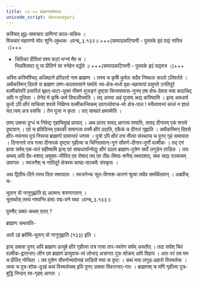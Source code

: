 ```yaml
---
title: ०३-०५ ब्राह्मणसर्पकथा
unicode_script: devanagari
---
```


कश्चित् क्षुद्र-समाचारः प्राणिनां काल-सन्निभः ।  
विचचार महारण्ये घोरः शुनि-लुब्धकः ॥पन्च्_३.१३२॥ +++(सम्पादकटिप्पनी - पुस्तके इदं पद्यं नास्ति ।)+++  

  - चितिकां दीपितां पश्य फटां भग्नां मैव च ।  
  भिन्नश्लिष्टा तु या प्रीतिर्न सा स्नेहेन वर्द्धते ॥ +++(सम्पादकटिप्पनी - पुस्तके इदं पद्यमत्र ।)+++

अस्ति कस्मिंश्चिद् अधिष्ठाने हरिदत्तो नाम ब्राह्मणः । तस्य च कृषिं कुर्वतः सदैव निष्फलः कालो ऽतिवर्तते । अथैकस्मिन् दिवसे स ब्राह्मण उष्ण-कालावसाने घर्मार्तः स्व-क्षेत्र-मध्ये वृक्ष-च्छायायां प्रसुप्तो ऽनतिदूरे वल्मीकोपरि प्रसारितं बृहत्-फटा-युक्तं भीषणं भुजङ्गं दृष्ट्वा चिन्तयामास-नूनम् एषा क्षेत्र-देवता मया कदाचिद् अपि न पूजिता । तेनेदं मे कृषि-कर्म विफलीभवति । तद् अस्या अहं पूजाम् अद्य करिष्यामि । इत्य् अवधार्य कुतो ऽपि क्षीरं याचित्वा शरावे निक्षिप्य वल्मीकान्तिकम् उपगत्योवाच-भोः क्षेत्र-पाल ! मयैत्वावन्तं कालं न ज्ञातं यत् त्वम् अत्र वससि । तेन पूजा न कृता । तत् साम्प्रतं क्षमस्वेति ।  

एवम् उक्त्वा दुग्धं च निवेद्य गृहाभिमुखं प्रायात् । अथ प्रातर् यावद् आगत्य पश्यति, तावद् दीनारम् एकं शरावे दृष्टवान् । एवं च प्रतिदिनम् एकाकी समागत्य तस्मै क्षीरं ददाति, एकैकं च दीनारं गृह्णाति । अथैकस्मिन् दिवसे क्षीर-नयनाय पुत्रं निरूप्य ब्राह्मणो ग्रामान्तरं जगाम । पुत्रो ऽपि क्षीरं तत्र नीत्वा संस्थाप्य च पुनर् गृहं समायातः । दिनान्तरे तत्र गत्वा दीनारकं दृष्ट्वा गृहीत्वा च चिन्तितवान्-नूनं सौवर्ण-दीनार-पूर्णो वल्मीकः । तद् एनं हत्वा सर्वम् एक-वारं ग्रहीष्यामि इत्य् एवं सम्प्रधार्यान्येद्युः क्षीरं ददता ब्राह्मण-पुत्रेण सर्पो लगुडेन ताडितः । ततः कथम् अपि दैव-वशाद् अमुक्त-जीवित् एव रोषात् तम् एव तीव्र-विषद-शनैस् तथादशत्, यथा सद्यः पञ्चत्वम् उपागतः । स्वजनैश् च नातिदूरे क्षेत्रस्य काष्ठ-सञ्चयैः संस्कृतः ।  

अथ द्वितीय-दिने तस्य पिता समायातः । स्वजनेभ्यः सुत-विनाश-कारणं श्रुत्वा तथैव समर्थितवान् । अब्रवीच् च-  

भूतान् यो नानुगृह्णाति ह्य् आत्मनः शरणागतान् ।  
भूतार्थास् तस्य नश्यन्ति हंसाः पद्म-वने यथा ॥पन्च्_३.१३३॥  

पुरुषैर् उक्तं-कथम् एतत् ?  

ब्राह्मणः कथयति-  

<div class="js_include" url="../03-06_haimahamsakathA/"  newLevelForH1="3" includeTitle="true"> </div>

अतो ऽहं ब्रवीमि-भूतान् यो नानुगृह्णाति (१३३) इति ।  

इत्य् उक्त्वा पुनर् अपि ब्राह्मणः प्रत्यूषे क्षीरं गृहीत्वा तत्र गत्वा तार-स्वरेण सर्पम् अस्तौत् । तदा सर्पश् चिरं वल्मीक-द्वारान्तर्-लीन एव ब्राह्मणं प्रत्युवाच-त्वं लोभाद् अत्रागतः पुत्र-शोकम् अपि विहाय । अतः परं तव मम च प्रीतिर् नोचिता । तव पुत्रेण यौवनोन्मादेनाहं ताडितो मया स दृष्टः । कथं मया लगुड-प्रहारो विस्मर्तव्यः । त्वया च पुत्र-शोक-दुःखं कथं विस्मर्तव्यम् इति पुनर् उक्त्वा विवरान्तर्-गतः । ब्राह्मणश् च मणिं गृहीत्वा पुत्र-बुद्धिं निन्दन् स्व-गृहम् आगतः ।  
